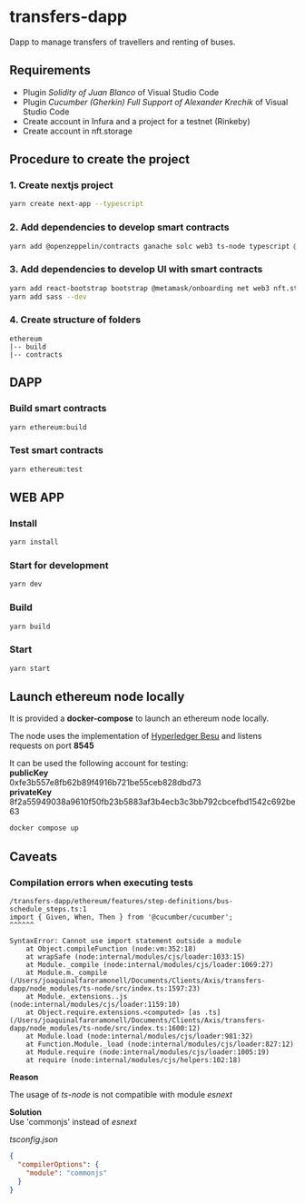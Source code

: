 # transfers-dapp
Dapp to manage transfers of travellers and renting of buses.

## Requirements
- Plugin *Solidity of Juan Blanco* of Visual Studio Code
- Plugin *Cucumber (Gherkin) Full Support of Alexander Krechik* of Visual Studio Code
- Create account in Infura and a project for a testnet (Rinkeby)
- Create account in nft.storage

## Procedure to create the project

### 1. Create nextjs project
```bash
yarn create next-app --typescript
```
### 2. Add dependencies to develop smart contracts
```bash
yarn add @openzeppelin/contracts ganache solc web3 ts-node typescript @cucumber/cucumber --dev
```

### 3. Add dependencies to develop UI with smart contracts
```bash
yarn add react-bootstrap bootstrap @metamask/onboarding net web3 nft.storage
yarn add sass --dev
```

### 4. Create structure of folders
```
ethereum
|-- build
|-- contracts
```
## DAPP

### Build smart contracts
```bash
yarn ethereum:build
```
### Test smart contracts
```bash
yarn ethereum:test
```

## WEB APP
### Install
```bash
yarn install
```
### Start for development
```bash
yarn dev
```
### Build
```bash
yarn build
```
### Start
```bash
yarn start
```

## Launch ethereum node locally
It is provided a **docker-compose** to launch an ethereum node locally.  

The node uses the implementation of [Hyperledger Besu](https://besu.hyperledger.org/en/stable/HowTo/Get-Started/Installation-Options/Run-Docker-Image/) and listens requests on port **8545**  
  
It can be used the following account for testing:  
**publicKey**  
0xfe3b557e8fb62b89f4916b721be55ceb828dbd73  
**privateKey**  8f2a55949038a9610f50fb23b5883af3b4ecb3c3bb792cbcefbd1542c692be63  
```bash
docker compose up
```
## Caveats
### Compilation errors when executing tests
```
/transfers-dapp/ethereum/features/step-definitions/bus-schedule_steps.ts:1
import { Given, When, Then } from '@cucumber/cucumber';
^^^^^^

SyntaxError: Cannot use import statement outside a module
    at Object.compileFunction (node:vm:352:18)
    at wrapSafe (node:internal/modules/cjs/loader:1033:15)
    at Module._compile (node:internal/modules/cjs/loader:1069:27)
    at Module.m._compile (/Users/joaquinalfaroramonell/Documents/Clients/Axis/transfers-dapp/node_modules/ts-node/src/index.ts:1597:23)
    at Module._extensions..js (node:internal/modules/cjs/loader:1159:10)
    at Object.require.extensions.<computed> [as .ts] (/Users/joaquinalfaroramonell/Documents/Clients/Axis/transfers-dapp/node_modules/ts-node/src/index.ts:1600:12)
    at Module.load (node:internal/modules/cjs/loader:981:32)
    at Function.Module._load (node:internal/modules/cjs/loader:827:12)
    at Module.require (node:internal/modules/cjs/loader:1005:19)
    at require (node:internal/modules/cjs/helpers:102:18)
```

**Reason**  

The usage of *ts-node* is not compatible with module *esnext*

**Solution**  
Use 'commonjs' instead of *esnext*  

*tsconfig.json*
```json
{
  "compilerOptions": {
    "module": "commonjs"
  }
}
```